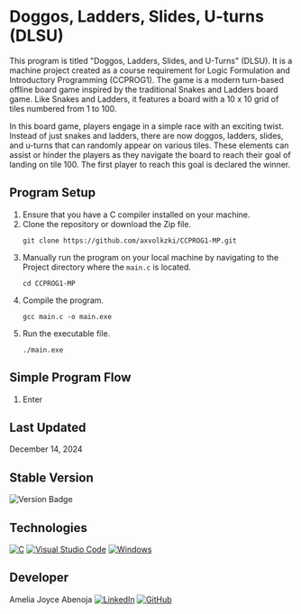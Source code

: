 # Doggos, Ladders, Slides, U-turns (DLSU)
This program is titled "Doggos, Ladders, Slides, and U-Turns" (DLSU). It is a machine project created as a course requirement for Logic Formulation and Introductory Programming (CCPROG1). The game is a modern turn-based offline board game inspired by the traditional Snakes and Ladders board game. Like Snakes and Ladders, it features a board with a 10 x 10 grid of tiles numbered from 1 to 100. 

In this board game, players engage in a simple race with an exciting twist. Instead of just snakes and ladders, there are now doggos, ladders, slides, and u-turns that can randomly appear on various tiles. These elements can assist or hinder the players as they navigate the board to reach their goal of landing on tile 100. The first player to reach this goal is declared the winner.

## Program Setup
1. Ensure that you have a C compiler installed on your machine.
2. Clone the repository or download the Zip file.
   ```
   git clone https://github.com/axvolkzki/CCPROG1-MP.git
   ```
3. Manually run the program on your local machine by navigating to the Project directory where the `main.c` is located.
   ```
   cd CCPROG1-MP
   ```
4. Compile the program.
   ```
   gcc main.c -o main.exe
   ```
5. Run the executable file.
   ```
   ./main.exe
   ```

## Simple Program Flow
1. Enter

## Last Updated
December 14, 2024

## Stable Version
![Version Badge](https://img.shields.io/badge/Version-2.0.0-blue)

## Technologies
[![C](https://img.shields.io/badge/C-00599C?logo=c&logoColor=white)](#)
[![Visual Studio Code](https://custom-icon-badges.demolab.com/badge/Visual%20Studio%20Code-0078d7.svg?logo=vsc&logoColor=white)](#)
[![Windows](https://custom-icon-badges.demolab.com/badge/Windows-0078D6?logo=windows11&logoColor=white)](#)

## Developer
Amelia Joyce Abenoja [![LinkedIn](https://img.shields.io/badge/Linkedin-%230077B5.svg?logo=linkedin&logoColor=white)](https://www.linkedin.com/in/amelia-joyce-abenoja/) [![GitHub](https://img.shields.io/badge/GitHub-%23121011.svg?logo=github&logoColor=white)](https://github.com/axvolkzki)
